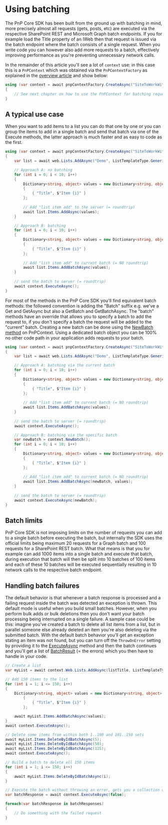# Using batching

The PnP Core SDK has been built from the ground up with batching in mind, more precisely almost all requests (gets, posts, etc) are executed via the respective SharePoint REST and Microsoft Graph batch endpoints. If you for example load the Title property of an IWeb then that request is issued via the batch endpoint where the batch consists of a single request. When you write code you can however also add more requests to a batch, effectively improving performance as you're preventing unnecessary network calls.

In the remainder of this article you'll see a lot of `context` use: in this case this is a `PnPContext` which was obtained via the `PnPContextFactory` as explained in the [overview article](readme.md) and show below:

```csharp
using (var context = await pnpContextFactory.CreateAsync("SiteToWorkWith"))
{
    // See next chapter on how to use the PnPContext for batching requests
}
```

## A typical use case

When you want to add items to a list you can do that one by one or you can group the items to add in a single batch and send that batch via one of the Execute methods, the latter approach is much faster and as easy to code as the first.

```csharp
using (var context = await pnpContextFactory.CreateAsync("SiteToWorkWith"))
{
    var list = await web.Lists.AddAsync("Demo", ListTemplateType.GenericList);

    // Approach A: no batching
    for (int i = 0; i < 10; i++)
    {
        Dictionary<string, object> values = new Dictionary<string, object>
        {
            { "Title", $"Item {i}" }
        };
        
        // Add "list item add" to the server (= roundtrip)
        await list.Items.AddAsync(values);
    }

    // Approach B: batching
    for (int i = 0; i < 10; i++)
    {
        Dictionary<string, object> values = new Dictionary<string, object>
        {
            { "Title", $"Item {i}" }
        };
        
        // Add "list item add" to current batch (= NO roundtrip)
        await list.Items.AddBatchAsync(values);
    }
    
    // send the batch to server (= roundtrip)
    await context.ExecuteAsync();
}
```

For most of the methods in the PnP Core SDK you'll find equivalent batch methods: the followed convention is adding the "Batch" suffix e.g. we've a Get and GetAsync but also a GetBatch and GetBatchAsync. The "batch" methods have an override that allows you to specify a batch to add the request to, if you don't specify a batch the request will be added to the "current" batch. Creating a new batch can be done using the [NewBatch method](https://pnp.github.io/pnpcore/api/PnP.Core.Services.PnPContext.html#PnP_Core_Services_PnPContext_NewBatch) on PnPContext. Using a dedicated batch object you can be 100% no other code path in your application adds requests to your batch.

```csharp
using (var context = await pnpContextFactory.CreateAsync("SiteToWorkWith"))
{
    var list = await web.Lists.AddAsync("Demo", ListTemplateType.GenericList);

    // Approach A: batching via the current batch
    for (int i = 0; i < 10; i++)
    {
        Dictionary<string, object> values = new Dictionary<string, object>
        {
            { "Title", $"Item {i}" }
        };
        
        // Add "list item add" to current batch (= NO roundtrip)
        await list.Items.AddBatchAsync(values);
    }
    
    // send the batch to server (= roundtrip)
    await context.ExecuteAsync();

    // Approach B: batching via the specific batch
    var newBatch = context.NewBatch();
    for (int i = 0; i < 10; i++)
    {
        Dictionary<string, object> values = new Dictionary<string, object>
        {
            { "Title", $"Item {i}" }
        };
        
        // Add "list item add" to current batch (= NO roundtrip)
        await list.Items.AddBatchAsync(newBatch, values);
    }
    
    // send the batch to server (= roundtrip)
    await context.ExecuteAsync(newBatch);
}
```

## Batch limits

PnP Core SDK is not imposing limits on the number of requests you can add to a single batch before executing the batch, but internally the SDK uses the official limits being maximum 20 requests for a Graph batch and 100 requests for a SharePoint REST batch. What that means is that you for example can add 1000 items into a single batch and execute that batch, during execution that batch will then be split into 10 batches of 100 items and each of these 10 batches will be executed sequentially resulting in 10 network calls to the respective batch endpoint.

## Handling batch failures

The default behavior is that whenever a batch response is processed and a failing request inside the batch was detected an exception is thrown. This default mode is useful when you build small batches. However, when you perform bulk adds or bulk deletions then you don't want your batch processing being interrupted on a single failure. A sample case could be this: imagine you've created a batch to delete all list items from a list, but in parallel someone else already deleted an item you're also deleting via the submitted batch. With the default batch behavior you'll get an exception stating an item was not found, but you can turn off the `ThrowOnError` setting by providing it to the [ExecuteAsync](https://pnp.github.io/pnpcore/api/PnP.Core.Services.PnPContext.html#collapsible-PnP_Core_Services_PnPContext_ExecuteAsync_System_Boolean_) method and then the batch continues and you'll get a list of [BatchResult](https://pnp.github.io/pnpcore/api/PnP.Core.Services.BatchResult.html) (= the errors) which you then have to handle in your code.

```csharp
// Create a list
var myList = await context.Web.Lists.AddAsync(listTitle, ListTemplateType.GenericList);

// Add 150 items to the list
for (int i = 1; i <= 150; i++)
{
    Dictionary<string, object> values = new Dictionary<string, object>
        {
            { "Title", $"Item {i}" }
        };

    await myList.Items.AddBatchAsync(values);
}
await context.ExecuteAsync();

// Delete some items from within both 1..100 and 101..150 sets
await myList.Items.DeleteByIdBatchAsync(5);
await myList.Items.DeleteByIdBatchAsync(50);
await myList.Items.DeleteByIdBatchAsync(125);
await context.ExecuteAsync();

// Build a batch to delete all 150 items
for (int i = 1; i <= 150; i++)
{
    await myList.Items.DeleteByIdBatchAsync(i);
}

// Execute the batch without throwing an error, gets you a collection of errors back
var batchResponse = await context.ExecuteAsync(false);

foreach(var batchResponse in batchResponses)
{
    // Do something with the failed request
}

```
